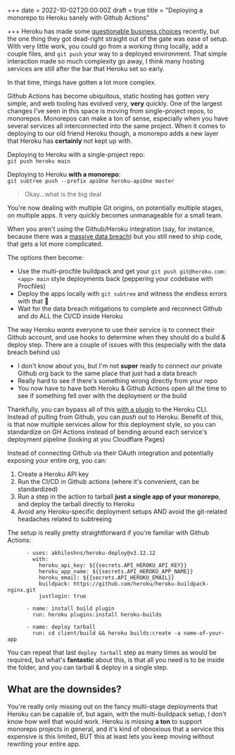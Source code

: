 +++
date = 2022-10-02T20:00:00Z
draft = true
title = "Deploying a monorepo to Heroku sanely with Github Actions"

+++
Heroku has made some [questionable business choices](https://blog.heroku.com/next-chapter) recently, but the one thing they got dead-right straight out of the gate was ease of setup. With very little work, you could go from a working thing locally, add a couple files, and `git push` your way to a deployed environment. That simple interaction made so much complexity go away, I think many hosting services are still after the bar that Heroku set so early.

In that time, things have gotten a lot more complex.

Github Actions has become ubiquitous, static hosting has gotten very simple, and web tooling has evolved very, **very** quickly. One of the largest changes I've seen in this space is moving from single-project repos, to monorepos. Monorepos can make a ton of sense, especially when you have several services all interconnected into the same project. When it comes to deploying to our old friend Heroku though, a monorepo adds a new layer that Heroku has **certainly** not kept up with.

Deploying to Heroku with a single-project repo:  
`git push heroku main`

Deploying to Heroku **with a monorepo**:  
`git subtree push --prefix apiOne heroku-apiOne master`

> Okay...what is the big deal

You're now dealing with multiple Git origins, on potentially multiple stages, on multiple apps. It very quickly becomes unmanageable for a small team.

When you aren't using the Github/Heroku integration (say, for instance, because there was a [massive data breach]()) but you still need to ship code, that gets a lot more complicated.

The options then become:

* Use the multi-procfile buildpack and get your `git push git@heroku.com:<app> main` style deployments back (peppering your codebase with Procfiles)
* Deploy the apps locally with `git subtree` and witness the endless errors with that 🤮
* Wait for the data breach mitigations to complete and reconnect Github and do ALL the CI/CD inside Heroku

The way Heroku _wants_ everyone to use their service is to connect their Github account, and use hooks to determine when they should do a build & deploy step. There are a couple of issues with this (especially with the data breach behind us)

* I don't know about you, but I'm not **super** ready to connect our private Github org back to the same place that just had a data breach
* Really hard to see if there's something wrong directly from your repo
* You now have to have both Heroku & Github Actions open all the time to see if something fell over with the deployment or the build

Thankfully, you can bypass all of this [with a plugin]() to the Heroku CLI. Instead of pulling from Github, you can _push out_ to Heroku. Benefit of this, is that now multiple services allow for this deployment style, so you can standardize on GH Actions instead of bending around each service's deployment pipeline (looking at you Cloudflare Pages)

Instead of connecting Github via their OAuth integration and potentially exposing your entire org, you can:

1. Create a Heroku API key
2. Run the CI/CD in Github actions (where it's convenient, can be standardized)
3. Run a step in the action to tarball **just a single app of your monorepo**, and deploy the tarball directly to Heroku
4. Avoid any Heroku-specific deployment setups AND avoid the git-related headaches related to subtreeing

The setup is really pretty straightforward if you're familiar with Github Actions:

          - uses: akhileshns/heroku-deploy@v3.12.12
            with:
              heroku_api_key: ${{secrets.API_HEROKU_API_KEY}}
              heroku_app_name: ${{secrets.API_HEROKU_APP_NAME}}
              heroku_email: ${{secrets.API_HEROKU_EMAIL}}
              buildpack: https://github.com/heroku/heroku-buildpack-nginx.git
              justlogin: true
    
          - name: install build plugin
            run: heroku plugins:install heroku-builds
    
          - name: deploy tarball
            run: cd client/build && heroku builds:create -a name-of-your-app
            

You can repeat that last `deploy tarball` step as many times as would be required, but what's **fantastic** about this, is that all you need is to be inside the folder, and you can tarball & deploy in a single step.

## What are the downsides?

You're really only missing out on the fancy multi-stage deployments that Heroku can be capable of,  but again, with the multi-buildpack setup, I don't know how well that would work. Heroku is missing **a ton** to support monorepo projects in general, and it's kind of obnoxious that a service this expensive is this limited, BUT this at least lets you keep moving without rewriting your entire app.